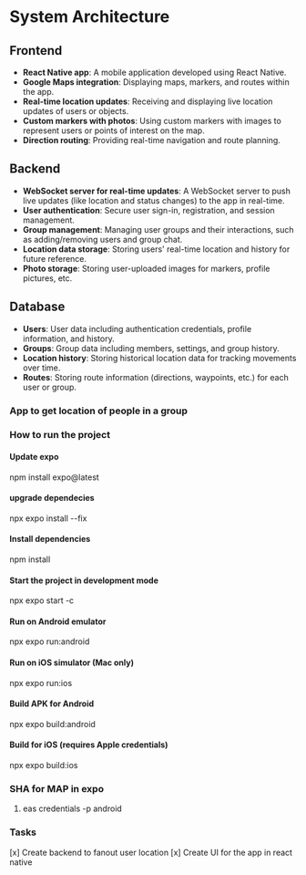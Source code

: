 
# System Architecture

## Frontend

- **React Native app**: A mobile application developed using React Native.
- **Google Maps integration**: Displaying maps, markers, and routes within the app.
- **Real-time location updates**: Receiving and displaying live location updates of users or objects.
- **Custom markers with photos**: Using custom markers with images to represent users or points of interest on the map.
- **Direction routing**: Providing real-time navigation and route planning.

## Backend

- **WebSocket server for real-time updates**: A WebSocket server to push live updates (like location and status changes) to the app in real-time.
- **User authentication**: Secure user sign-in, registration, and session management.
- **Group management**: Managing user groups and their interactions, such as adding/removing users and group chat.
- **Location data storage**: Storing users' real-time location and history for future reference.
- **Photo storage**: Storing user-uploaded images for markers, profile pictures, etc.

## Database

- **Users**: User data including authentication credentials, profile information, and history.
- **Groups**: Group data including members, settings, and group history.
- **Location history**: Storing historical location data for tracking movements over time.
- **Routes**: Storing route information (directions, waypoints, etc.) for each user or group.



### App to get location of people in a group



### How to run the project

#### Update expo
npm install expo@latest

#### upgrade dependecies
npx expo install --fix

#### Install dependencies
npm install

#### Start the project in development mode
npx expo start -c 

#### Run on Android emulator
npx expo run:android

#### Run on iOS simulator (Mac only)
npx expo run:ios

#### Build APK for Android
npx expo build:android

#### Build for iOS (requires Apple credentials)
npx expo build:ios




### SHA for MAP in expo

1. eas credentials -p android





### Tasks

[x] Create backend to fanout user location
[x] Create UI for the app in react native



